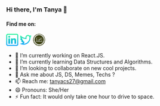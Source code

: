 ### Hi there, I'm Tanya 👋

<!--
**tanyasingh27/tanyasingh27** is a ✨ _special_ ✨ repository because its `README.md` (this file) appears on your GitHub profile.
-->
#### Find me on:
<div>
<a href="https://www.linkedin.com/in/tanyasingh27/"><img src="/images/linkedin.png"/></a>
<a href="https://twitter.com/journeyofcoder"><img src="/images/twitter.png"/></a>
<a href="https://medium.com/code-tad"><img src="/images/code-tad.png" width="32px" height="32px"/></a>
</div>  

- 🔭 I’m currently working on React.JS.
- 🌱 I’m currently learning Data Structures and Algorithms.
- 👯 I’m looking to collaborate on new cool projects.
- 💬 Ask me about JS, DS, Memes, Techs ? 
- 📫 Reach me: tanyacs27@gmail.com
- 😄 Pronouns: She/Her
- ⚡ Fun fact: It would only take one hour to drive to space.

<!--
![Tanya Singh github stats](https://github-readme-stats.vercel.app/api?username=tanyasingh27&show_icons=true)
-->
